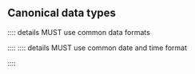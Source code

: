 ## Canonical data types

:::: details <Badge type="danger">MUST</Badge> use common data formats
<!--@include: ./rules/must-use-common-data-formats.md-->
::::
:::: details <Badge type="danger">MUST</Badge> use common date and time format
<!--@include: ./rules/must-use-common-date-and-time-format.md-->
::::
